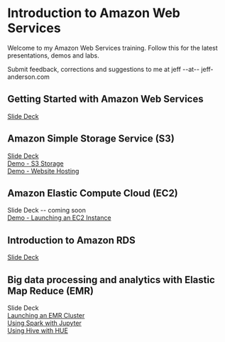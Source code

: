 # Introduction to Amazon Web Services

Welcome to my Amazon Web Services training. Follow this for the latest 
presentations, demos and labs.

Submit feedback, corrections and suggestions to me at jeff --at-- jeff-anderson.com
 
## Getting Started with Amazon Web Services

[Slide Deck](https://s3.us-east-2.amazonaws.com/public.jeff-anderson.com/IntroToAWS-GettingStarted.pdf)

## Amazon Simple Storage Service (S3)

[Slide Deck](https://s3.us-east-2.amazonaws.com/public.jeff-anderson.com/IntroToAWS-Storage.pdf) \
[Demo - S3 Storage](Demo-OnlineStorage.docx) \
[Demo - Website Hosting](Demo-S3-WebsiteHosting.docx)

## Amazon Elastic Compute Cloud (EC2)

Slide Deck -- coming soon \
[Demo - Launching an EC2 Instance](Demo-LaunchEC2-Instance.docx)


## Introduction to Amazon RDS

[Slide Deck](https://1drv.ms/b/s!AsY74JxXap271S3A18St76SfyuXe)

## Big data processing and analytics with Elastic Map Reduce (EMR)

Slide Deck \
[Launching an EMR Cluster](./Demo-EMR-Launch.md) \
[Using Spark with Jupyter](./Demo-Spark-Jupyter.md) \
[Using Hive with HUE](./Demo-Hive-HUE.md)


